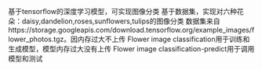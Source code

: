 基于tensorflow的深度学习模型，可实现图像分类
基于数据集，实现对六种花朵：daisy,dandelion,roses,sunflowers,tulips的图像分类
数据集来自https://storage.googleapis.com/download.tensorflow.org/example_images/flower_photos.tgz。因内存过大不上传
Flower image classification用于训练和生成模型，模型内存过大没有上传
Flower image classification-predict用于调用模型和测试
